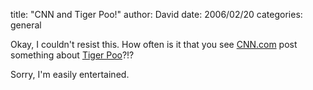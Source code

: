 
title: "CNN and Tiger Poo!"
author: David
date: 2006/02/20
categories: general

Okay, I couldn't resist this. How often is it that you see [CNN.com](http://www.cnn.com) post something about [Tiger Poo](http://www.cnn.com/2006/TECH/science/02/17/tiger.poo.reut/index.html)?!?

Sorry, I'm easily entertained.

